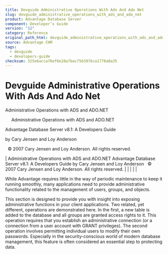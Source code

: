 ```yaml
---
title: Devguide Administrative Operations With Ads And Ado Net
slug: devguide_administrative_operations_with_ads_and_ado_net
product: Advantage Database Server
component: Developer’s Guide
version: "12"
category: Reference
original_path_html: devguide_administrative_operations_with_ads_and_ado_net.htm
source: Advantage CHM
tags:
  - devguide
  - developers-guide
checksum: 325e6acca76ef6e28a7bac7563976ca1778a0a35
---
```


# Devguide Administrative Operations With Ads And Ado Net

Administrative Operations with ADS and ADO.NET

     Administrative Operations with ADS and ADO.NET

Advantage Database Server v8.1: A Developers Guide

by Cary Jensen and Loy Anderson

  © 2007 Cary Jensen and Loy Anderson. All rights reserved.

| Administrative Operations with ADS and ADO.NET  Advantage Database Server v8.1: A Developers Guide  by Cary Jensen and Loy Anderson    © 2007 Cary Jensen and Loy Anderson. All rights reserved. |  |  |  |  |

While Advantage requires little in the way of periodic maintenance to keep it running smoothly, many applications need to provide administrative functionality related to the management of users, groups, and objects.

This section is designed to provide you with insight into exposing administrative functions in your client applications. Two related, yet different, operations are demonstrated here. In the first, a new table is added to the database and all groups are granted access rights to it. This operation requires that you establish an administrative connection (or a connection from a user account with GRANT privileges). The second operation involves permitting individual users to modify their own passwords. Especially in the security-conscious world of modern database management, this feature is often considered an essential step to protecting data.
